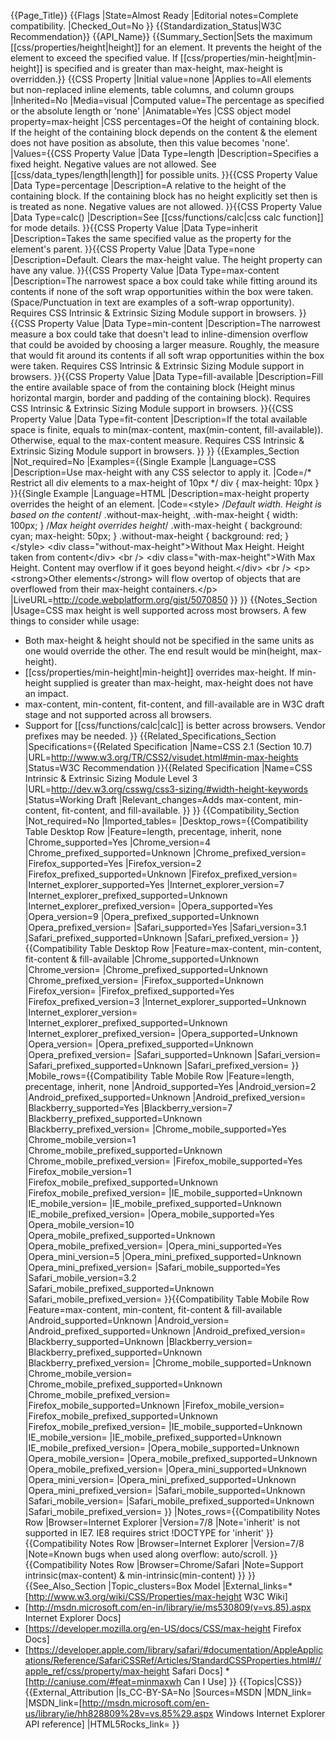 {{Page_Title}}
{{Flags
|State=Almost Ready
|Editorial notes=Complete compatibility.
|Checked_Out=No
}}
{{Standardization_Status|W3C Recommendation}}
{{API_Name}}
{{Summary_Section|Sets the maximum [[css/properties/height|height]] for an element. It prevents the height of the element to exceed the specified value. If [[css/properties/min-height|min-height]] is specified and is greater than max-height, max-height is overridden.}}
{{CSS Property
|Initial value=none
|Applies to=All elements but non-replaced inline elements, table columns, and column groups
|Inherited=No
|Media=visual
|Computed value=The percentage as specified or the absolute length or 'none'
|Animatable=Yes
|CSS object model property=max-height
|CSS percentages=Of the height of containing block. If the height of the containing block depends on the content & the element does not have position as absolute, then this value becomes 'none'.
|Values={{CSS Property Value
|Data Type=length
|Description=Specifies a fixed height. Negative values are not allowed. See [[css/data_types/length|length]] for possible units.
}}{{CSS Property Value
|Data Type=percentage
|Description=A <percentage> relative to the height of the containing block. If the containing block has no height explicitly set then is is treated as none. Negative values are not allowed.
}}{{CSS Property Value
|Data Type=calc()
|Description=See [[css/functions/calc|css calc function]] for mode details.
}}{{CSS Property Value
|Data Type=inherit
|Description=Takes the same specified value as the property for the element's parent.
}}{{CSS Property Value
|Data Type=none
|Description=Default. Clears the max-height value. The height property can have any value.
}}{{CSS Property Value
|Data Type=max-content
|Description=The narrowest space a box could take while fitting around its contents if none of the soft wrap opportunities within the box were taken.(Space/Punctuation in text are examples of a soft-wrap opportunity). Requires CSS Intrinsic & Extrinsic Sizing Module support in browsers.
}}{{CSS Property Value
|Data Type=min-content
|Description=The narrowest measure a box could take that doesn't lead to inline-dimension overflow that could be avoided by choosing a larger measure. Roughly, the measure that would fit around its contents if all soft wrap opportunities within the box were taken. Requires CSS Intrinsic & Extrinsic Sizing Module support in browsers.
}}{{CSS Property Value
|Data Type=fill-available
|Description=Fill the entire available space of from the containing block (Height minus horizontal margin, border and padding of the containing block). Requires CSS Intrinsic & Extrinsic Sizing Module support in browsers.
}}{{CSS Property Value
|Data Type=fit-content
|Description=If the total available space is finite, equals to min(max-content, max(min-content, fill-available)). Otherwise, equal to the max-content measure. Requires CSS Intrinsic & Extrinsic Sizing Module support in browsers.
}}
}}
{{Examples_Section
|Not_required=No
|Examples={{Single Example
|Language=CSS
|Description=Use max-height with any CSS selector to apply it.
|Code=/* Restrict all div elements to a max-height of 10px */
div { max-height: 10px }
}}{{Single Example
|Language=HTML
|Description=max-height property overrides the height of an element.
|Code=&lt;style&gt;
/*Default width. Height is based on the content*/
.without-max-height, .with-max-height {
    width: 100px;
}
/*Max height overrides height*/
.with-max-height {
    background: cyan;
    max-height: 50px;
}
.without-max-height {
	background: red;
}
&lt;/style&gt;
&lt;div class=&quot;without-max-height&quot;&gt;Without Max Height. Height taken from content&lt;/div&gt;
&lt;br /&gt;
&lt;div class=&quot;with-max-height&quot;&gt;With Max Height. Content may overflow if it goes beyond height.&lt;/div&gt;
&lt;br /&gt;
&lt;p&gt;&lt;strong&gt;Other elements&lt;/strong&gt; will flow overtop of objects that are overflowed from their max-height containers.&lt;/p&gt;
|LiveURL=http://code.webplatform.org/gist/5070850
}}
}}
{{Notes_Section
|Usage=CSS max height is well supported across most browsers. A few things to consider while usage:
* Both max-height & height should not be specified in the same units as one would override the other. The end result would be min(height, max-height).
* [[css/properties/min-height|min-height]] overrides max-height. If min-height supplied is greater than max-height, max-height does not have an impact.
* max-content, min-content, fit-content, and fill-available are in W3C draft stage and not supported across all browsers.
* Support for [[css/functions/calc|calc]] is better across browsers. Vendor prefixes may be needed.
}}
{{Related_Specifications_Section
|Specifications={{Related Specification
|Name=CSS 2.1 (Section 10.7)
|URL=http://www.w3.org/TR/CSS2/visudet.html#min-max-heights
|Status=W3C Recommendation
}}{{Related Specification
|Name=CSS Intrinsic & Extrinsic Sizing Module Level 3
|URL=http://dev.w3.org/csswg/css3-sizing/#width-height-keywords
|Status=Working Draft
|Relevant_changes=Adds max-content, min-content, fit-content, and fill-available.
}}
}}
{{Compatibility_Section
|Not_required=No
|Imported_tables=
|Desktop_rows={{Compatibility Table Desktop Row
|Feature=length, precentage, inherit, none
|Chrome_supported=Yes
|Chrome_version=4
|Chrome_prefixed_supported=Unknown
|Chrome_prefixed_version=
|Firefox_supported=Yes
|Firefox_version=2
|Firefox_prefixed_supported=Unknown
|Firefox_prefixed_version=
|Internet_explorer_supported=Yes
|Internet_explorer_version=7
|Internet_explorer_prefixed_supported=Unknown
|Internet_explorer_prefixed_version=
|Opera_supported=Yes
|Opera_version=9
|Opera_prefixed_supported=Unknown
|Opera_prefixed_version=
|Safari_supported=Yes
|Safari_version=3.1
|Safari_prefixed_supported=Unknown
|Safari_prefixed_version=
}}{{Compatibility Table Desktop Row
|Feature=max-content, min-content, fit-content & fill-available
|Chrome_supported=Unknown
|Chrome_version=
|Chrome_prefixed_supported=Unknown
|Chrome_prefixed_version=
|Firefox_supported=Unknown
|Firefox_version=
|Firefox_prefixed_supported=Yes
|Firefox_prefixed_version=3
|Internet_explorer_supported=Unknown
|Internet_explorer_version=
|Internet_explorer_prefixed_supported=Unknown
|Internet_explorer_prefixed_version=
|Opera_supported=Unknown
|Opera_version=
|Opera_prefixed_supported=Unknown
|Opera_prefixed_version=
|Safari_supported=Unknown
|Safari_version=
|Safari_prefixed_supported=Unknown
|Safari_prefixed_version=
}}
|Mobile_rows={{Compatibility Table Mobile Row
|Feature=length, precentage, inherit, none
|Android_supported=Yes
|Android_version=2
|Android_prefixed_supported=Unknown
|Android_prefixed_version=
|Blackberry_supported=Yes
|Blackberry_version=7
|Blackberry_prefixed_supported=Unknown
|Blackberry_prefixed_version=
|Chrome_mobile_supported=Yes
|Chrome_mobile_version=1
|Chrome_mobile_prefixed_supported=Unknown
|Chrome_mobile_prefixed_version=
|Firefox_mobile_supported=Yes
|Firefox_mobile_version=1
|Firefox_mobile_prefixed_supported=Unknown
|Firefox_mobile_prefixed_version=
|IE_mobile_supported=Unknown
|IE_mobile_version=
|IE_mobile_prefixed_supported=Unknown
|IE_mobile_prefixed_version=
|Opera_mobile_supported=Yes
|Opera_mobile_version=10
|Opera_mobile_prefixed_supported=Unknown
|Opera_mobile_prefixed_version=
|Opera_mini_supported=Yes
|Opera_mini_version=5
|Opera_mini_prefixed_supported=Unknown
|Opera_mini_prefixed_version=
|Safari_mobile_supported=Yes
|Safari_mobile_version=3.2
|Safari_mobile_prefixed_supported=Unknown
|Safari_mobile_prefixed_version=
}}{{Compatibility Table Mobile Row
|Feature=max-content, min-content, fit-content & fill-available
|Android_supported=Unknown
|Android_version=
|Android_prefixed_supported=Unknown
|Android_prefixed_version=
|Blackberry_supported=Unknown
|Blackberry_version=
|Blackberry_prefixed_supported=Unknown
|Blackberry_prefixed_version=
|Chrome_mobile_supported=Unknown
|Chrome_mobile_version=
|Chrome_mobile_prefixed_supported=Unknown
|Chrome_mobile_prefixed_version=
|Firefox_mobile_supported=Unknown
|Firefox_mobile_version=
|Firefox_mobile_prefixed_supported=Unknown
|Firefox_mobile_prefixed_version=
|IE_mobile_supported=Unknown
|IE_mobile_version=
|IE_mobile_prefixed_supported=Unknown
|IE_mobile_prefixed_version=
|Opera_mobile_supported=Unknown
|Opera_mobile_version=
|Opera_mobile_prefixed_supported=Unknown
|Opera_mobile_prefixed_version=
|Opera_mini_supported=Unknown
|Opera_mini_version=
|Opera_mini_prefixed_supported=Unknown
|Opera_mini_prefixed_version=
|Safari_mobile_supported=Unknown
|Safari_mobile_version=
|Safari_mobile_prefixed_supported=Unknown
|Safari_mobile_prefixed_version=
}}
|Notes_rows={{Compatibility Notes Row
|Browser=Internet Explorer
|Version=7/8
|Note='inherit' is not supported in IE7. IE8 requires strict !DOCTYPE for 'inherit'
}}{{Compatibility Notes Row
|Browser=Internet Explorer
|Version=7/8
|Note=Known bugs when used along overflow: auto/scroll.
}}{{Compatibility Notes Row
|Browser=Chrome/Safari
|Note=Support intrinsic(max-content) & min-intrinsic(min-content)
}}
}}
{{See_Also_Section
|Topic_clusters=Box Model
|External_links=* [http://www.w3.org/wiki/CSS/Properties/max-height W3C Wiki]
* [http://msdn.microsoft.com/en-in/library/ie/ms530809(v=vs.85).aspx Internet Explorer Docs]
* [https://developer.mozilla.org/en-US/docs/CSS/max-height Firefox Docs]
* [https://developer.apple.com/library/safari/#documentation/AppleApplications/Reference/SafariCSSRef/Articles/StandardCSSProperties.html#//apple_ref/css/property/max-height Safari Docs]
*[http://caniuse.com/#feat=minmaxwh Can I Use]
}}
{{Topics|CSS}}
{{External_Attribution
|Is_CC-BY-SA=No
|Sources=MSDN
|MDN_link=
|MSDN_link=[http://msdn.microsoft.com/en-us/library/ie/hh828809%28v=vs.85%29.aspx Windows Internet Explorer API reference]
|HTML5Rocks_link=
}}